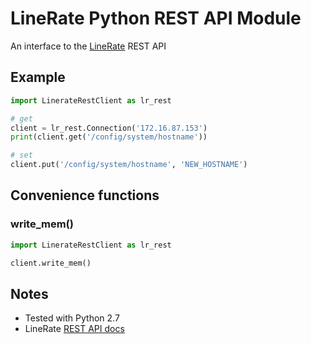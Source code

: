 # LineRate Python REST API Module
An interface to the [LineRate](https://linerate.f5.com/) REST API

## Example

```python
import LinerateRestClient as lr_rest

# get
client = lr_rest.Connection('172.16.87.153')
print(client.get('/config/system/hostname'))

# set
client.put('/config/system/hostname', 'NEW_HOSTNAME')
```

## Convenience functions

### write_mem()

```python
import LinerateRestClient as lr_rest

client.write_mem()
```

## Notes

* Tested with Python 2.7
* LineRate [REST API docs](https://docs.lineratesystems.com/093Release_2.5/250REST_API_Reference_Guide)